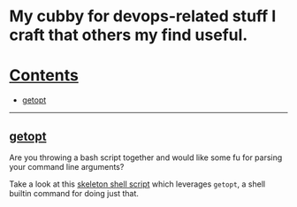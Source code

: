 # My cubby for devops-related stuff I craft that others my find useful.

# [Contents](#contents)

- [getopt](#getopt)

-----

## [getopt](#contents)

Are you throwing a bash script together and would like some fu for parsing your command line arguments?

Take a look at this [skeleton shell script](getopt/test_getopt.sh) which leverages ```getopt```, a shell builtin command for doing just that.
